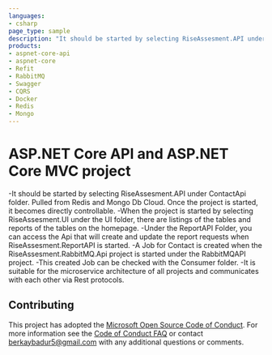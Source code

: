 ```yaml
---
languages:
- csharp
page_type: sample
description: "It should be started by selecting RiseAssesment.API under ContactApi folder. Pulled from Redis and Mongo Db Cloud. Once the project is started, it becomes directly controllable."
products:
- aspnet-core-api
- aspnet-core
- Refit
- RabbitMQ
- Swagger
- CQRS 
- Docker
- Redis
- Mongo
---
```


# ASP.NET Core API and ASP.NET Core MVC project
 -It should be started by selecting RiseAssesment.API under ContactApi folder. Pulled from Redis and Mongo Db Cloud. Once the project is started, it becomes directly controllable.
 -When the project is started by selecting RiseAssesment.UI under the UI folder, there are listings of the tables and reports of the tables on the homepage.
 -Under the ReportAPI Folder, you can access the Api that will create and update the report requests when RiseAssesment.ReportAPI is started.
 -A Job for Contact is created when the RiseAssesment.RabbitMQ.Api project is started under the RabbitMQAPI project.
 -This created Job can be checked with the Consumer folder.
 -It is suitable for the microservice architecture of all projects and communicates with each other via Rest protocols.
## Contributing

This project has adopted the [Microsoft Open Source Code of Conduct](https://opensource.microsoft.com/codeofconduct/). For more information see the [Code of Conduct FAQ](https://opensource.microsoft.com/codeofconduct/faq/) or contact [berkaybadur5@gmail.com](mailto:berkaybadur5@gmail.com) with any additional questions or comments.
